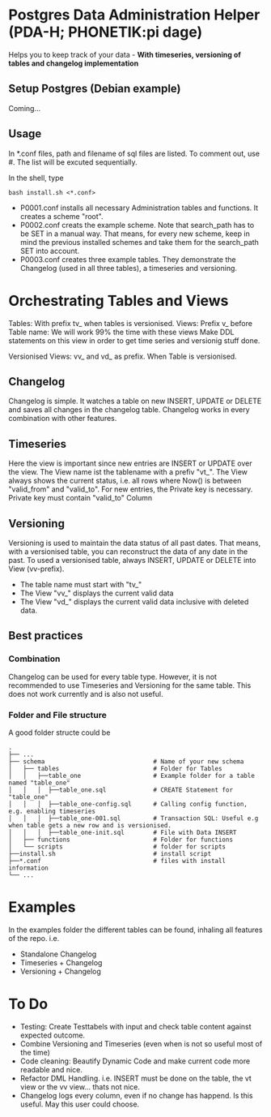 # Postgres Data Administration Helper (PDA-H; PHONETIK:pi dage)
Helps you to keep track of your data - **With timeseries, versioning of tables and changelog implementation**

## Setup Postgres (Debian example)
Coming...

## Usage
In *.conf files, path and filename of sql files are listed. To comment out, use #.
The list will be excuted sequentially.

In the shell, type
```
bash install.sh <*.conf>
```

- P0001.conf installs all necessary Administration tables and functions. It creates a scheme "root".
- P0002.conf creats the example scheme. Note that search_path has to be SET in a manual way. That means, for every new scheme, keep in mind the previous installed schemes and take them for the search_path SET into account.
- P0003.conf creates three example tables. They demonstrate the Changelog (used in all three tables), a timeseries and versioning.

# Orchestrating Tables and Views
Tables: With prefix tv_ when tables is versionised.
Views: Prefix v_ before Table name: We will work 99% the time with these views
    Make DDL statements on this view in order to get time series and versionig stuff done.

Versionised Views: vv_ and vd_ as prefix. When Table is versionised.  

## Changelog
Changelog is simple. It watches a table on new INSERT, UPDATE or DELETE and saves all changes in the changelog table. Changelog works in every combination with other features.

## Timeseries
Here the view is important since new entries are INSERT or UPDATE over the view. The View name ist the tablename with a prefiv "vt_". The View always shows the current status, i.e. all rows where Now() is between "valid_from" and "valid_to".
For new entries, the Private key is necessary. Private key must contain "valid_to" Column

## Versioning
Versioning is used to maintain the data status of all past dates. That means, with a versionised table, you can reconstruct the data of any date in the past. To used a versionised table, always INSERT, UPDATE or DELETE into View (vv-prefix).
- The table name must start with "tv_"
- The View "vv_" displays the current valid data
- The View "vd_" displays the current valid data inclusive with deleted data.

## Best practices
### Combination
Changelog can be used for every table type. However, it is not recommended to use Timeseries and Versioning for the same table. This does not work currently and is also not useful.

### Folder and File structure
A good folder structe could be
```
.
├── ...
├── schema                              # Name of your new schema
│   ├── tables                          # Folder for Tables
│   │   ├──table_one                    # Example folder for a table named "table_one"
│   │   │  ├──table_one.sql             # CREATE Statement for "table_one"
│   │   │  ├──table_one-config.sql      # Calling config function, e.g. enabling timeseries
│   │   │  ├──table_one-001.sql         # Transaction SQL: Useful e.g when table gets a new row and is versionised.  
│   │   │  ├──table_one-init.sql        # File with Data INSERT
│   ├── functions                       # Folder for functions
│   └── scripts                         # folder for scripts
├──install.sh                           # install script
├──*.conf                               # files with install information              
└── ...
```

# Examples
In the examples folder the different tables can be found, inhaling all features of the repo. i.e.
- Standalone Changelog
- Timeseries + Changelog
- Versioning + Changelog

# To Do
- Testing: Create Testtabels with input and check table content against expected outcome.
- Combine Versioning and Timeseries (even when is not so useful most of the time)
- Code cleaning: Beautify Dynamic Code and make current code more readable and nice.
- Refactor DML Handling. i.e. INSERT must be done on the table, the vt view or the vv view... thats not nice.
- Changelog logs every column, even if no change has happend. Is this useful. May this user could choose.

